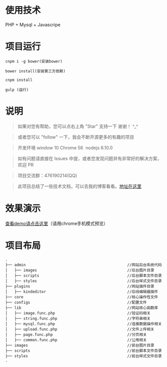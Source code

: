# 使用技术

PHP + Mysql + Javascripe


# 项目运行


```
cnpm i -g bower(安装bower)

bower install(安装第三方依赖)

cnpm install

gulp (运行)

```



# 说明

>  如果对您有帮助，您可以点右上角 "Star" 支持一下 谢谢！ ^_^

>  或者您可以 "follow" 一下，我会不断开源更多的有趣的项目

>  开发环境 window 10  Chrome 56  nodejs 6.10.0


>  如有问题请直接在 Issues 中提，或者您发现问题并有非常好的解决方案，欢迎 PR

>  项目交流群：476190214(QQ)

>  此项目总结了一些技术文档，可以去我的博客看看。[地址在这里](http://huanghanlian.com/)




# 效果演示

[查看demo请点击这里](http://www.huanghanlian.com/agwebapp/build/)（请用chrome手机模式预览）



# 项目布局


```
.
├── admin                                             //网站后台系统代码
│   ├── images                                        //后台图片目录
│   ├── scripts                                       //后台脚本文件目录
│   ├── styles                                        //后台样式文件目录
├── plugins                                           //网站插件目录
│   ├── kindeditor                                    //后线编辑器插件
├── core                                              //核心操作性文件
├── configs                                           //配置文件
├── lib                                               //网站核心函数库
│   ├── image.func.php                                //验证码相关
│   ├── string.func.php                               //字符串相关
│   ├── mysql.func.php                                //连接数据操作相关
│   ├── upload.func.php                               //文件上传相关
│   ├── page.func.php                                 //分页相关
│   ├── common.func.php                               //公用相关
├── images                                            //前台图片目录
├── scripts                                           //前台脚本文件目录
├── styles                                            //前台样式文件目录
.
```

